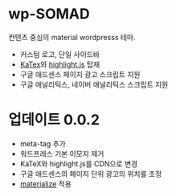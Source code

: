 # wp-SOMAD

컨텐츠 중심의 material wordpresss 테마.

* 커스텀 로고, 단일 사이드바
* [KaTex](https://khan.github.io/KaTeX/)와 [highlight.js](https://highlightjs.org/) 탑재
* 구글 애드센스 페이지 광고 스크립트 지원
* 구글 애널리틱스, 네이버 애널리틱스 스크립트 지원

# 업데이트 0.0.2

* meta-tag 추가
* 워드프레스 기본 이모지 제거
* KaTeX와 highlight.js를 CDN으로 변경
* 구글 애드센스의 페이지 단위 광고의 위치를 조정
* [materialize](http://materializecss.com) 적용
